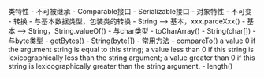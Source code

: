 类特性
		- 不可被继承
		- Comparable接口
		- Serializable接口
	- 对象特性
		- 不可变
	- 转换
		- 与基本数据类型，包装类的转换
			- String --> 基本，xxx.parceXxx()
			- 基本 --> String，String.valueOf()
		- 与char类型
			- toCharArray()
			- String(char[])
		- 与byte类型
			- getBytes()
			- String(byte[])
	- 常用方法
		- compareTo()
		  a value 0 if the argument string is equal to this string; 
		  a value less than 0 if this string is lexicographically less than the string argument; 
		  a value greater than 0 if this string is lexicographically greater than the string argument.
		- length()